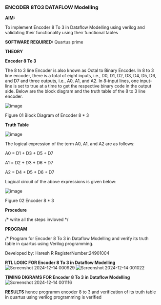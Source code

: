 ### ENCODER 8TO3 DATAFLOW Modelling

**AIM:**

To implement  Encoder 8 To 3 in Dataflow Modelling using verilog and validating their functionality using their functional tables

**SOFTWARE REQUIRED:** Quartus prime

**THEORY**

**Encoder 8 To 3**

The 8 to 3 line Encoder is also known as Octal to Binary Encoder. In 8 to 3 line encoder, there is a total of eight inputs, i.e., D0, D1, D2, D3, D4, D5, D6, and D7 and three outputs, i.e., A0, A1, and A2. In 8-input lines, one input-line is set to true at a time to get the respective binary code in the output side. Below are the block diagram and the truth table of the 8 to 3 line encoder.

![image](https://github.com/naavaneetha/ENCODER8TO3DATAFLOW/assets/154305477/0bc242c1-eb9e-4c47-afe5-30428470efc3)

Figure 01  Block Diagram of Encoder 8 * 3

**Truth Table**

![image](https://github.com/naavaneetha/ENCODER8TO3DATAFLOW/assets/154305477/35496b14-ae6e-4cd1-9abd-d6736b576575)

The logical expression of the term A0, A1, and A2 are as follows:

A0 = D1 + D3 + D5 + D7

A1 = D2 + D3 + D6 + D7

A2 = D4 + D5 + D6 + D7

Logical circuit of the above expressions is given below:

![image](https://github.com/naavaneetha/ENCODER8TO3DATAFLOW/assets/154305477/95acaee6-c873-4c75-89eb-ef09fb158053)

Figure 02  Encoder 8 * 3

**Procedure**

/* write all the steps invloved */

**PROGRAM**

/* Program for Encoder 8 To 3 in Dataflow Modelling and verify its truth table in quartus using Verilog programming. 

Developed by: Haresh R
RegisterNumber:24901004

**RTL LOGIC FOR Encoder 8 To 3 in Dataflow Modelling**
![Screenshot 2024-12-14 000929](https://github.com/user-attachments/assets/1f7d07ac-7215-4d86-b352-116bd461b7fa)
![Screenshot 2024-12-14 001022](https://github.com/user-attachments/assets/889666a0-c5fd-4a2b-819f-344a99d39dc0)


**TIMING DIGRAMS FOR Encoder 8 To 3 in Dataflow Modelling**
![Screenshot 2024-12-14 001116](https://github.com/user-attachments/assets/aac47144-b2d9-4da8-a5d7-7d88d391934b)

**RESULTS**
 hence programm encoder 8 to 3 and verification of its truth table in quartus
 using verilog programming is verified



